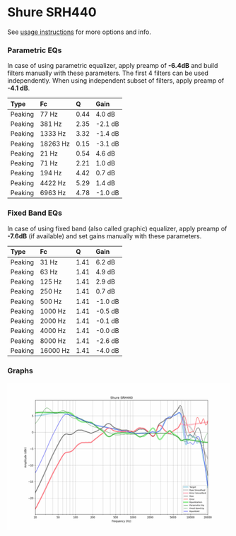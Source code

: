 # Shure SRH440
See [usage instructions](https://github.com/jaakkopasanen/AutoEq#usage) for more options and info.

### Parametric EQs
In case of using parametric equalizer, apply preamp of **-6.4dB** and build filters manually
with these parameters. The first 4 filters can be used independently.
When using independent subset of filters, apply preamp of **-4.1 dB**.

| Type    | Fc       |    Q | Gain    |
|:--------|:---------|:-----|:--------|
| Peaking | 77 Hz    | 0.44 | 4.0 dB  |
| Peaking | 381 Hz   | 2.35 | -2.1 dB |
| Peaking | 1333 Hz  | 3.32 | -1.4 dB |
| Peaking | 18263 Hz | 0.15 | -3.1 dB |
| Peaking | 21 Hz    | 0.54 | 4.6 dB  |
| Peaking | 71 Hz    | 2.21 | 1.0 dB  |
| Peaking | 194 Hz   | 4.42 | 0.7 dB  |
| Peaking | 4422 Hz  | 5.29 | 1.4 dB  |
| Peaking | 6963 Hz  | 4.78 | -1.0 dB |

### Fixed Band EQs
In case of using fixed band (also called graphic) equalizer, apply preamp of **-7.6dB**
(if available) and set gains manually with these parameters.

| Type    | Fc       |    Q | Gain    |
|:--------|:---------|:-----|:--------|
| Peaking | 31 Hz    | 1.41 | 6.2 dB  |
| Peaking | 63 Hz    | 1.41 | 4.9 dB  |
| Peaking | 125 Hz   | 1.41 | 2.9 dB  |
| Peaking | 250 Hz   | 1.41 | 0.7 dB  |
| Peaking | 500 Hz   | 1.41 | -1.0 dB |
| Peaking | 1000 Hz  | 1.41 | -0.5 dB |
| Peaking | 2000 Hz  | 1.41 | -0.1 dB |
| Peaking | 4000 Hz  | 1.41 | -0.0 dB |
| Peaking | 8000 Hz  | 1.41 | -2.6 dB |
| Peaking | 16000 Hz | 1.41 | -4.0 dB |

### Graphs
![](./Shure%20SRH440.png)